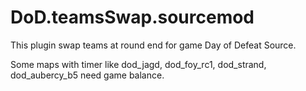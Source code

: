 # DoD.teamsSwap.sourcemod

This plugin swap teams at round end for game Day of Defeat Source.

Some maps with timer like dod_jagd, dod_foy_rc1, dod_strand, dod_aubercy_b5 need game balance.
